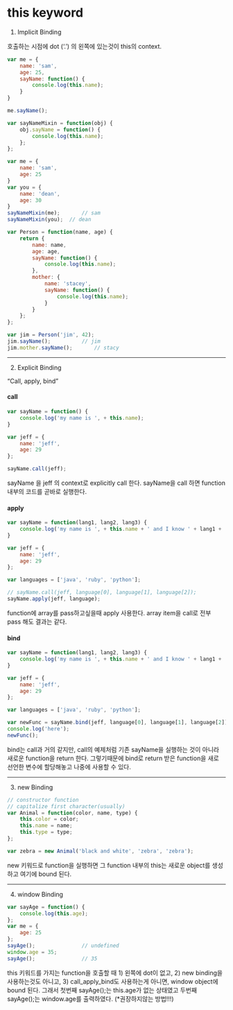 # this keyword

1. Implicit Binding

호출하는 시점에 dot (‘.’) 의 왼쪽에 있는것이 this의 context.

```javascript
var me = {
	name: 'sam',
	age: 25,
	sayName: function() {
		console.log(this.name);
	}
}

me.sayName();
```

```javascript
var sayNameMixin = function(obj) {
	obj.sayName = function() {
		console.log(this.name);
	};
};

var me = {
	name: 'sam',
	age: 25
}
var you = {
	name: 'dean',
	age: 30
}
sayNameMixin(me);		// sam
sayNameMixin(you);	// dean
```

```javascript
var Person = function(name, age) {
	return {
		name: name,
		age: age,
		sayName: function() {
			console.log(this.name);
		},
		mother: {
			name: 'stacey',
			sayName: function() {
				console.log(this.name);
			}
		}
	};
};

var jim = Person('jim', 42);
jim.sayName();			// jim
jim.mother.sayName();		// stacy
```

- - - -

2. Explicit Binding

“Call, apply, bind”

#### call

```javascript
var sayName = function() {
	console.log('my name is ', + this.name);
}

var jeff = {
	name: 'jeff',
	age: 29
};

sayName.call(jeff);
```

sayName 을 jeff 의 context로 explicitly call 한다.  sayName을 call 하면 function내부의 코드를 곧바로 실행한다.

#### apply

```javascript
var sayName = function(lang1, lang2, lang3) {
	console.log('my name is ', + this.name + ' and I know ' + lang1 + ', ' + lang2 + ', ' + lang3);
}

var jeff = {
	name: 'jeff',
	age: 29
};

var languages = ['java', 'ruby', 'python'];

// sayName.call(jeff, language[0], language[1], language[2]);
sayName.apply(jeff, language);
```

function에 array를 pass하고싶을때 apply 사용한다. array item을 call로 전부 pass 해도 결과는 같다.

#### bind

```javascript
var sayName = function(lang1, lang2, lang3) {
	console.log('my name is ', + this.name + ' and I know ' + lang1 + ', ' + lang2 + ', ' + lang3);
}

var jeff = {
	name: 'jeff',
	age: 29
};

var languages = ['java', 'ruby', 'python'];

var newFunc = sayName.bind(jeff, language[0], language[1], language[2]);
console.log('here');
newFunc();
```

bind는 call과 거의 같지만,  call의 예제처럼 기존 sayName을 실행하는 것이 아니라 새로운 function을 return 한다. 그렇기때문에 bind로 return 받은 function을 새로 선언한 변수에 할당해놓고 나중에 사용할 수 있다. 

- - - -

3. new Binding

```javascript
// constructor function
// capitalize first character(usually)
var Animal = function(color, name, type) {
	this.color = color;
	this.name = name;
	this.type = type;
};

var zebra = new Animal('black and white', 'zebra', 'zebra');
```

new 키워드로 function을 실행하면 그 function 내부의 this는 새로운 object를 생성하고 여기에 bound 된다.

- - - -

4. window Binding

```javascript
var sayAge = function() {
	console.log(this.age);
};
var me = {
	age: 25
};
sayAge();				// undefined
window.age = 35;
sayAge();				// 35
```

this 키워드를 가지는  function을 호출할 때 1) 왼쪽에 dot이 없고, 2) new binding을 사용하는것도 아니고,  3) call_apply_bind도 사용하는게 아니면, window object에 bound 된다. 그래서 첫번째 sayAge();는 this.age가 없는 상태였고 두번째 sayAge();는 window.age를 출력하였다.  (*권장하지않는 방법!!!)
